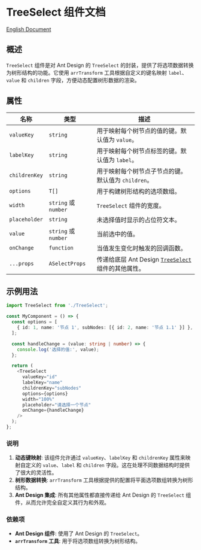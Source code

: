 # TreeSelect 组件文档
[English Document](https://github.com/JsonLee12138/frontend-factory/blob/main/packages/jsonlee-ui-react/component/TreeSelect/README.en.md)

## 概述

`TreeSelect` 组件是对 Ant Design 的 `TreeSelect` 的封装，提供了将选项数据转换为树形结构的功能。它使用 `arrTransform` 工具根据自定义的键名映射 `label`、`value` 和 `children` 字段，方便动态配置树形数据的渲染。

## 属性

| 名称             | 类型                   | 描述                                                                       |
|------------------|------------------------|----------------------------------------------------------------------------|
| `valueKey`       | `string`               | 用于映射每个树节点的值的键。默认值为 `value`。                              |
| `labelKey`       | `string`               | 用于映射每个树节点标签的键。默认值为 `label`。                              |
| `childrenKey`    | `string`               | 用于映射每个树节点子节点的键。默认值为 `children`。                         |
| `options`        | `T[]`                  | 用于构建树形结构的选项数组。                                                |
| `width`          | `string` 或 `number`   | `TreeSelect` 组件的宽度。                                                   |
| `placeholder`    | `string`               | 未选择值时显示的占位符文本。                                                |
| `value`          | `string` 或 `number`   | 当前选中的值。                                                              |
| `onChange`       | `function`             | 当值发生变化时触发的回调函数。                                               |
| `...props`       | `ASelectProps`         | 传递给底层 Ant Design [`TreeSelect`](https://ant.design/components/tree-select-cn#api) 组件的其他属性。                         |

## 示例用法

```typescript
import TreeSelect from './TreeSelect';

const MyComponent = () => {
  const options = [
    { id: 1, name: '节点 1', subNodes: [{ id: 2, name: '节点 1.1' }] },
  ];

  const handleChange = (value: string | number) => {
    console.log('选择的值:', value);
  };

  return (
    <TreeSelect
      valueKey="id"
      labelKey="name"
      childrenKey="subNodes"
      options={options}
      width="100%"
      placeholder="请选择一个节点"
      onChange={handleChange}
    />
  );
};
```

### 说明

1. **动态键映射**: 该组件允许通过 `valueKey`、`labelKey` 和 `childrenKey` 属性来映射自定义的 `value`、`label` 和 `children` 字段。这在处理不同数据结构时提供了很大的灵活性。
2. **树形数据转换**: `arrTransform` 工具根据提供的配置将平面选项数组转换为树形结构。
3. **Ant Design 集成**: 所有其他属性都直接传递给 Ant Design 的 `TreeSelect` 组件，从而允许完全自定义其行为和外观。

### 依赖项

- **Ant Design 组件**: 使用了 Ant Design 的 `TreeSelect`。
- **`arrTransform` 工具**: 用于将选项数组转换为树形结构。
